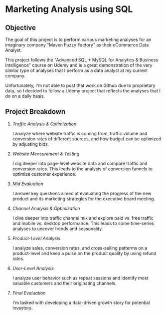 # Marketing Analysis using SQL


## Objective

The goal of this project is to perform various marketing analyses for an imaginary company "Maven Fuzzy Factory" as their eCommerce Data Analyst. 

This project follows the "Advanced SQL + MySQL for Analytics & Business Intelligence" course on Udemy and is a great demonstration of the very similar type of analyses that I perform as a data analyst at my current company. 

Unfortunately, I'm not able to post that work on Github due to proprietary data, so I decided to follow a Udemy project that reflects the analyses that I do on a daily basis. 


## Project Breakdown

1. *Traffic Analysis & Optimization*

    I analyze where website traffic is coming from, traffic volume and conversion rates of different sources, and how budget can be optimized by adjusting bids.

2. *Website Measurement & Testing*

    I dig deeper into page-level website data and compare traffic and conversion rates. This leads to the analysis of conversion funnels to optimize customer experience.
    
3. *Mid Evaluation*
    
    I answer key questions aimed at evaluating the progress of the new product and its marketing strategies for the executive board meeting.
    
4. *Channel Analysis & Optimization*

    I dive deeper into traffic channel mix and explore paid vs. free traffic and mobile vs. desktop performance. This leads to some time-series analyses to uncover trends and
    seasonality.
    
5. *Product-Level Analysis*
    
    I analyze sales, conversion rates, and cross-selling patterms on a product-level and keep a pulse on the product quality by using refund rates.
    
6. *User-Level Analysis*

    I analyze user behavior such as repeat sessions and identify most valuable customers and their originating channels.
    
7. *Final Evaluation*

    I'm tasked with developing a data-driven growth story for potential investors.
